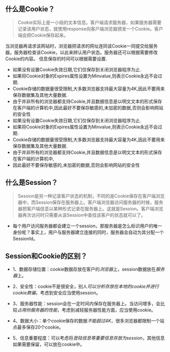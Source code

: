 ## 什么是Cookie？
> Cookie实际上是一小段的文本信息。客户端请求服务器，如果服务器需要记录该用户状态，就使用response向客户端浏览器颁发一个Cookie。客户端会把Cookie保存起来。

当浏览器再请求该网站时，浏览器把请求的网址连同该Cookie一同提交给服务器。服务器检查该Cookie，以此来辨认用户状态。服务器还可以根据需要修改Cookie的内容。
信息保存的时间可以根据需要设置.

- 如果没有设置Cookie失效日期,它们仅保存到关闭浏览器程序为止.	   
- 如果将Cookie对象的Expires属性设置为Minvalue,则表示Cookie永远不会过期.
- Cookie存储的数据量很受限制,大多数浏览器支持最大容量为4K,因此不要用来保存数据集及其他大量数据.
- 由于并非所有的浏览器都支持Cookie,并且数据信息是以明文文本的形式保存在客户端的计算机中,因此最好不要保存敏感的,未加密的数据,否则会影响网站的安全性
- 如果没有设置Cookie失效日期,它们仅保存到关闭浏览器程序为止.	   
- 如果将Cookie对象的Expires属性设置为Minvalue,则表示Cookie永远不会过期.
- Cookie存储的数据量很受限制,大多数浏览器支持最大容量为4K,因此不要用来保存数据集及其他大量数据.
- 由于并非所有的浏览器都支持Cookie,并且数据信息是以明文文本的形式保存在客户端的计算机中,
- 因此最好不要保存敏感的,未加密的数据,否则会影响网站的安全性

## 什么是Session？
> Session是另一种记录客户状态的机制，不同的是Cookie保存在客户端浏览器中，而Session保存在服务器上。客户端浏览器访问服务器的时候，服务器把客户端信息以某种形式记录在服务器上。这就是Session。客户端浏览器再次访问时只需要从该Session中查找该客户的状态就可以了。

- 每个用户访问服务器都会建立一个session，那服务器是怎么标识用户的唯一身份呢？事实上，用户与服务器建立连接的同时，服务器会自动为其分配一个SessionId。

## Session和Cookie的区别？
- 1、数据存储位置：cookie数据存放在客户的*浏览器*上，session数据放在*服务器*上。

- 2、安全性：cookie不是很安全，别人*可以分析存放在本地的cookie并进行cookie欺骗*，考虑到安全应当使用session。

- 3、服务器性能：session会在一定时间内保存在服务器上。当访问增多，会比较*占用你服务器的性能*，考虑到减轻服务器性能方面，应当使用cookie。

- 4、数据大小：单个cookie保存的数据*不能超过4K*，很多浏览器都限制一个站点最多保存20个cookie。

- 5、信息重要程度：可以考虑将*登陆信息等重要信息存放为session*，其他信息如果需要保留，可以放在cookie中。